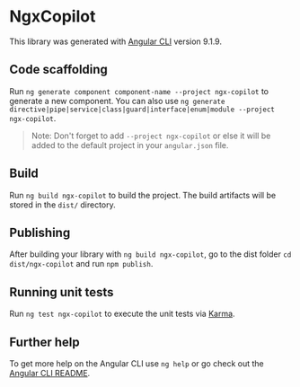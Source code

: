 # NgxCopilot

This library was generated with [Angular CLI](https://github.com/angular/angular-cli) version 9.1.9.

## Code scaffolding

Run `ng generate component component-name --project ngx-copilot` to generate a new component. You can also use `ng generate directive|pipe|service|class|guard|interface|enum|module --project ngx-copilot`.
> Note: Don't forget to add `--project ngx-copilot` or else it will be added to the default project in your `angular.json` file. 

## Build

Run `ng build ngx-copilot` to build the project. The build artifacts will be stored in the `dist/` directory.

## Publishing

After building your library with `ng build ngx-copilot`, go to the dist folder `cd dist/ngx-copilot` and run `npm publish`.

## Running unit tests

Run `ng test ngx-copilot` to execute the unit tests via [Karma](https://karma-runner.github.io).

## Further help

To get more help on the Angular CLI use `ng help` or go check out the [Angular CLI README](https://github.com/angular/angular-cli/blob/master/README.md).
